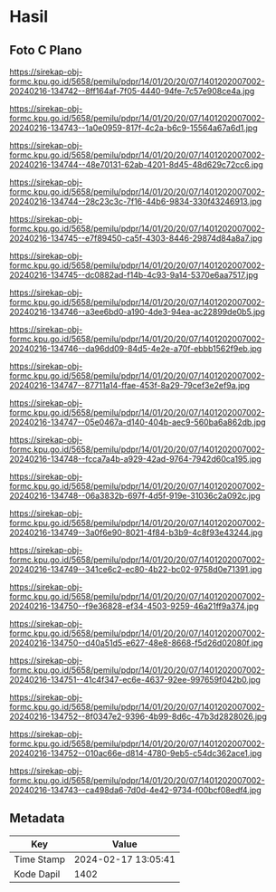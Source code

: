 # Hasil

## Foto C Plano

https://sirekap-obj-formc.kpu.go.id/5658/pemilu/pdpr/14/01/20/20/07/1401202007002-20240216-134742--8ff164af-7f05-4440-94fe-7c57e908ce4a.jpg

https://sirekap-obj-formc.kpu.go.id/5658/pemilu/pdpr/14/01/20/20/07/1401202007002-20240216-134743--1a0e0959-817f-4c2a-b6c9-15564a67a6d1.jpg

https://sirekap-obj-formc.kpu.go.id/5658/pemilu/pdpr/14/01/20/20/07/1401202007002-20240216-134744--48e70131-62ab-4201-8d45-48d629c72cc6.jpg

https://sirekap-obj-formc.kpu.go.id/5658/pemilu/pdpr/14/01/20/20/07/1401202007002-20240216-134744--28c23c3c-7f16-44b6-9834-330f43246913.jpg

https://sirekap-obj-formc.kpu.go.id/5658/pemilu/pdpr/14/01/20/20/07/1401202007002-20240216-134745--e7f89450-ca5f-4303-8446-29874d84a8a7.jpg

https://sirekap-obj-formc.kpu.go.id/5658/pemilu/pdpr/14/01/20/20/07/1401202007002-20240216-134745--dc0882ad-f14b-4c93-9a14-5370e6aa7517.jpg

https://sirekap-obj-formc.kpu.go.id/5658/pemilu/pdpr/14/01/20/20/07/1401202007002-20240216-134746--a3ee6bd0-a190-4de3-94ea-ac22899de0b5.jpg

https://sirekap-obj-formc.kpu.go.id/5658/pemilu/pdpr/14/01/20/20/07/1401202007002-20240216-134746--da96dd09-84d5-4e2e-a70f-ebbb1562f9eb.jpg

https://sirekap-obj-formc.kpu.go.id/5658/pemilu/pdpr/14/01/20/20/07/1401202007002-20240216-134747--87711a14-ffae-453f-8a29-79cef3e2ef9a.jpg

https://sirekap-obj-formc.kpu.go.id/5658/pemilu/pdpr/14/01/20/20/07/1401202007002-20240216-134747--05e0467a-d140-404b-aec9-560ba6a862db.jpg

https://sirekap-obj-formc.kpu.go.id/5658/pemilu/pdpr/14/01/20/20/07/1401202007002-20240216-134748--fcca7a4b-a929-42ad-9764-7942d60ca195.jpg

https://sirekap-obj-formc.kpu.go.id/5658/pemilu/pdpr/14/01/20/20/07/1401202007002-20240216-134748--06a3832b-697f-4d5f-919e-31036c2a092c.jpg

https://sirekap-obj-formc.kpu.go.id/5658/pemilu/pdpr/14/01/20/20/07/1401202007002-20240216-134749--3a0f6e90-8021-4f84-b3b9-4c8f93e43244.jpg

https://sirekap-obj-formc.kpu.go.id/5658/pemilu/pdpr/14/01/20/20/07/1401202007002-20240216-134749--341ce6c2-ec80-4b22-bc02-9758d0e71391.jpg

https://sirekap-obj-formc.kpu.go.id/5658/pemilu/pdpr/14/01/20/20/07/1401202007002-20240216-134750--f9e36828-ef34-4503-9259-46a21ff9a374.jpg

https://sirekap-obj-formc.kpu.go.id/5658/pemilu/pdpr/14/01/20/20/07/1401202007002-20240216-134750--d40a51d5-e627-48e8-8668-f5d26d02080f.jpg

https://sirekap-obj-formc.kpu.go.id/5658/pemilu/pdpr/14/01/20/20/07/1401202007002-20240216-134751--41c4f347-ec6e-4637-92ee-997659f042b0.jpg

https://sirekap-obj-formc.kpu.go.id/5658/pemilu/pdpr/14/01/20/20/07/1401202007002-20240216-134752--8f0347e2-9396-4b99-8d6c-47b3d2828026.jpg

https://sirekap-obj-formc.kpu.go.id/5658/pemilu/pdpr/14/01/20/20/07/1401202007002-20240216-134752--010ac66e-d814-4780-9eb5-c54dc362ace1.jpg

https://sirekap-obj-formc.kpu.go.id/5658/pemilu/pdpr/14/01/20/20/07/1401202007002-20240216-134743--ca498da6-7d0d-4e42-9734-f00bcf08edf4.jpg


## Metadata

| Key        | Value               |
| ---------- | ------------------- |
| Time Stamp | 2024-02-17 13:05:41 |
| Kode Dapil | 1402                |



